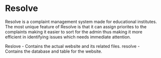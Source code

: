 # Resolve

Resolve is a complaint management system made for educational institutes. The most unique feature of Resolve is that it can assign priorites to the complaints making it easier to sort for the admin thus making it more efficient in identifying issues which needs immediate attention. 



Reslove - Contains the actual website and its related files.
resolve - Contains the database and table for the website.
